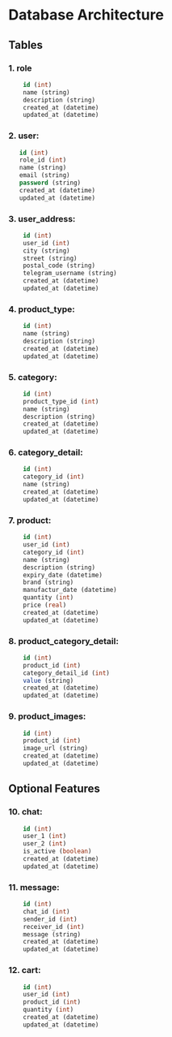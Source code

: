 # Database Architecture


## Tables

### 1. role
```sql
    id (int)
    name (string)
    description (string)
    created_at (datetime)
    updated_at (datetime)
```

### 2. user:
 ```sql   
    id (int)
    role_id (int)
    name (string)
    email (string)
    password (string)
    created_at (datetime)
    updated_at (datetime)
```
### 3. user_address:
```sql
    id (int)
    user_id (int)
    city (string)
    street (string)
    postal_code (string)
    telegram_username (string)
    created_at (datetime)
    updated_at (datetime)
```

### 4. product_type:
```sql
    id (int)
    name (string)
    description (string)
    created_at (datetime)
    updated_at (datetime)
```    

### 5. category:
```sql
    id (int)
    product_type_id (int)
    name (string)
    description (string)
    created_at (datetime)
    updated_at (datetime)
```

### 6. category_detail:
```sql
    id (int)
    category_id (int)
    name (string)
    created_at (datetime)
    updated_at (datetime)
```
### 7. product:
```sql
    id (int)
    user_id (int)
    category_id (int)
    name (string)
    description (string)
    expiry_date (datetime)
    brand (string)
    manufactur_date (datetime)
    quantity (int)
    price (real)
    created_at (datetime)
    updated_at (datetime)
```

### 8. product_category_detail:
```sql
    id (int)
    product_id (int)
    category_detail_id (int)
    value (string)
    created_at (datetime)
    updated_at (datetime)
```

### 9. product_images:
```sql
    id (int)
    product_id (int)
    image_url (string)
    created_at (datetime)
    updated_at (datetime)
```

## Optional Features

### 10. chat: 
```sql
    id (int)
    user_1 (int)
    user_2 (int)
    is_active (boolean)
    created_at (datetime)
    updated_at (datetime)
```

### 11. message:
```sql
    id (int)
    chat_id (int)
    sender_id (int)
    receiver_id (int)
    message (string)
    created_at (datetime)
    updated_at (datetime)
```

### 12. cart:
```sql
    id (int)
    user_id (int)
    product_id (int)
    quantity (int)
    created_at (datetime)
    updated_at (datetime)
```
